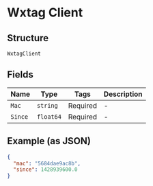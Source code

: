
# Wxtag Client

## Structure

`WxtagClient`

## Fields

| Name | Type | Tags | Description |
|  --- | --- | --- | --- |
| `Mac` | `string` | Required | - |
| `Since` | `float64` | Required | - |

## Example (as JSON)

```json
{
  "mac": "5684dae9ac8b",
  "since": 1428939600.0
}
```

